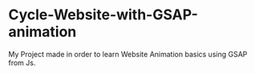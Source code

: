 # Cycle-Website-with-GSAP-animation
My Project made in order to learn Website Animation basics using GSAP from Js.
